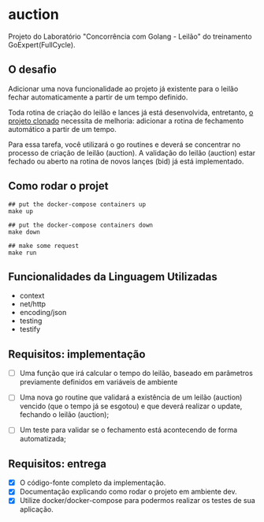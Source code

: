 # auction
Projeto do Laboratório "Concorrência com Golang - Leilão" do treinamento GoExpert(FullCycle).



## O desafio
Adicionar uma nova funcionalidade ao projeto já existente para o leilão fechar automaticamente a partir de um tempo definido.

Toda rotina de criação do leilão e lances já está desenvolvida, entretanto, [o projeto clonado](https://github.com/devfullcycle/labs-auction-goexpert) necessita de melhoria: adicionar a rotina de fechamento automático a partir de um tempo.

Para essa tarefa, você utilizará o go routines e deverá se concentrar no processo de criação de leilão (auction). A validação do leilão (auction) estar fechado ou aberto na rotina de novos lançes (bid) já está implementado.



## Como rodar o projet
``` shell
## put the docker-compose containers up
make up 

## put the docker-compose containers down
make down

## make some request
make run
```



## Funcionalidades da Linguagem Utilizadas
- context
- net/http
- encoding/json
- testing
- testify



## Requisitos: implementação
- [ ] Uma função que irá calcular o tempo do leilão, baseado em parâmetros previamente definidos em variáveis de ambiente
- [ ] Uma nova go routine que validará a existência de um leilão (auction) vencido (que o tempo já se esgotou) e que deverá realizar o update, fechando o leilão (auction);
- [ ] Um teste para validar se o fechamento está acontecendo de forma automatizada;



## Requisitos: entrega
- [x] O código-fonte completo da implementação.
- [x] Documentação explicando como rodar o projeto em ambiente dev.
- [x] Utilize docker/docker-compose para podermos realizar os testes de sua aplicação.
